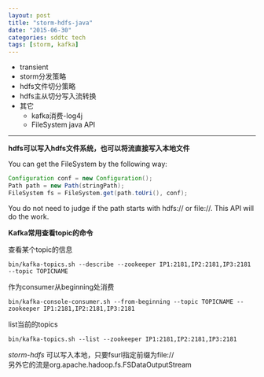 ```yaml
---
layout: post
title: "storm-hdfs-java"
date: "2015-06-30"
categories: sddtc tech
tags: [storm, kafka]
---
```


- transient
- storm分发策略
- hdfs文件切分策略
- hdfs主从切分写入流转换
- 其它
  - kafka消费-log4j
  - FileSystem java API

* * *

**hdfs可以写入hdfs文件系统，也可以将流直接写入本地文件**

You can get the FileSystem by the following way:

```java
Configuration conf = new Configuration();
Path path = new Path(stringPath);
FileSystem fs = FileSystem.get(path.toUri(), conf);

```

You do not need to judge if the path starts with hdfs:// or file://. This API will do the work.  

**Kafka常用查看topic的命令**  

查看某个topic的信息  

```vim
bin/kafka-topics.sh --describe --zookeeper IP1:2181,IP2:2181,IP3:2181 --topic TOPICNAME
```
 
作为consumer从beginning处消费  

```vim
bin/kafka-console-consumer.sh --from-beginning --topic TOPICNAME --zookeeper IP1:2181,IP2:2181,IP3:2181
```

list当前的topics  

```vim
bin/kafka-topics.sh --list --zookeeper IP1:2181,IP2:2181,IP3:2181
```

*storm-hdfs* 可以写入本地，只要fsurl指定前缀为file://  
另外它的流是org.apache.hadoop.fs.FSDataOutputStream  

